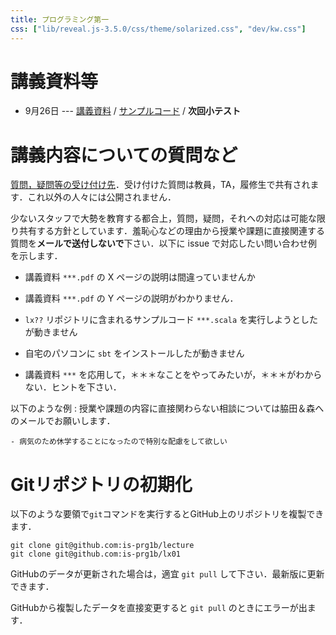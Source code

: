 ```yaml
---
title: プログラミング第一
css: ["lib/reveal.js-3.5.0/css/theme/solarized.css", "dev/kw.css"]
---
```


<!--style>
body {
  margin: 5em;
}

code {
  color: #b44;
}
</style-->

<script type="text/javascript" src="lib/reveal.js-3.5.0/plugin/highlight/highlight.js"></script>
<script>hljs.initHightlightingOnLoad();</script>

# 講義資料等

- 9月26日 --- [講義資料](https://github.com/is-prg1b/lecture/raw/master/slide/day01.pdf) / [サンプルコード](https://github.com/is-prg1b/lx01) / **次回小テスト**

# 講義内容についての質問など

[質問，疑問等の受け付け先](https://github.com/is-prg1b/lecture/issues/new)．受け付けた質問は教員，TA，履修生で共有されます．これ以外の人々には公開されません．

少ないスタッフで大勢を教育する都合上，質問，疑問，それへの対応は可能な限り共有する方針としています．羞恥心などの理由から授業や課題に直接関連する質問を**メールで送付しないで**下さい．以下に issue で対応したい問い合わせ例を示します．

- 講義資料 `***.pdf` の X ページの説明は間違っていませんか

- 講義資料 `***.pdf` の Y ページの説明がわかりません．

- `lx??` リポジトリに含まれるサンプルコード `***.scala` を実行しようとしたが動きません

- 自宅のパソコンに `sbt` をインストールしたが動きません

- 講義資料 `***` を応用して，＊＊＊なことをやってみたいが，＊＊＊がわからない．ヒントを下さい．

以下のような例
: 授業や課題の内容に直接関わらない相談については脇田＆森へのメールでお願いします．

    - 病気のため休学することになったので特別な配慮をして欲しい

# Gitリポジトリの初期化

以下のような要領で`git`コマンドを実行するとGitHub上のリポジトリを複製できます．

~~~ {.bash}
git clone git@github.com:is-prg1b/lecture
git clone git@github.com:is-prg1b/lx01
~~~

GitHubのデータが更新された場合は，適宜 `git pull` して下さい．最新版に更新できます．

GitHubから複製したデータを直接変更すると `git pull` のときにエラーが出ます．
